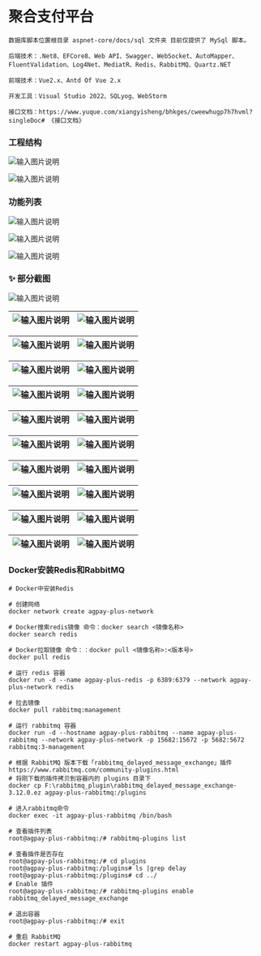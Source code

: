 # 聚合支付平台

```
数据库脚本位置根目录 aspnet-core/docs/sql 文件夹 目前仅提供了 MySql 脚本。

后端技术：.Net8、EFCore8、Web API、Swagger、WebSocket、AutoMapper、FluentValidation、Log4Net、MediatR、Redis、RabbitMQ、Quartz.NET

前端技术：Vue2.x、Antd Of Vue 2.x

开发工具：Visual Studio 2022、SQLyog、WebStorm

接口文档：https://www.yuque.com/xiangyisheng/bhkges/cweewhugp7h7hvml?singleDoc# 《接口文档》
```

### 工程结构

![输入图片说明](docs/images/project-map.png)

![输入图片说明](docs/images/project-map-2.png)

### 功能列表

![输入图片说明](docs/images/mgr.png)

![输入图片说明](docs/images/agent.png)

![输入图片说明](docs/images/mch.png)

### ✨  部分截图

![输入图片说明](docs/images/main-page.png)

| ![输入图片说明](docs/images/login-page.png) | ![输入图片说明](docs/images/main-page.png) |
|-----------------------------------|---|

| ![输入图片说明](docs/images/users-page.png) | ![输入图片说明](docs/images/sys-config-sms-page.png) |
|-----------------------------------|---|

| ![输入图片说明](docs/images/store-add-page.png) | ![输入图片说明](docs/images/qr-shell-add-page.png)  |
|-----------------------------------|---|

| ![输入图片说明](docs/images/payways-page.png) | ![输入图片说明](docs/images/ifdefines-page.png)  |
|-----------------------------------|---|

| ![输入图片说明](docs/images/pay-order-page.png) | ![输入图片说明](docs/images/pay-order-view-page.png)  |
|-----------------------------------|---|

| ![输入图片说明](docs/images/mch-statistic-page.png) | ![输入图片说明](docs/images/mch-statistic-way-page.png)   |
|-----------------------------------|---|

| ![输入图片说明](docs/images/isv-pay-config-page.png) | ![输入图片说明](docs/images/isv-pay-config-2-page.png)  |
|-----------------------------------|---|

| ![输入图片说明](docs/images/isv-pay-rate-config-page.png) | ![输入图片说明](docs/images/app-pay-config-page.png)  |
|-----------------------------------|---|

| ![输入图片说明](docs/images/mch-notify-page.png) | ![输入图片说明](docs/images/log-view-page.png)  |
|-----------------------------------|---|

| ![输入图片说明](docs/images/mch-login-page.png) | ![输入图片说明](docs/images/quick-cashier-page.png)  |
|-----------------------------------|---|

### Docker安装Redis和RabbitMQ
```
# Docker中安装Redis

# 创建网络
docker network create agpay-plus-network

# Docker搜索redis镜像 命令：docker search <镜像名称>
docker search redis

# Docker拉取镜像 命令：：docker pull <镜像名称>:<版本号>
docker pull redis

# 运行 redis 容器
docker run -d --name agpay-plus-redis -p 6389:6379 --network agpay-plus-network redis

# 拉去镜像
docker pull rabbitmq:management

# 运行 rabbitmq 容器
docker run -d --hostname agpay-plus-rabbitmq --name agpay-plus-rabbitmq --network agpay-plus-network -p 15682:15672 -p 5682:5672 rabbitmq:3-management

# 根据 RabbitMQ 版本下载「rabbitmq_delayed_message_exchange」插件 https://www.rabbitmq.com/community-plugins.html
# 将刚下载的插件拷贝到容器内的 plugins 目录下
docker cp F:\rabbitmq_plugin\rabbitmq_delayed_message_exchange-3.12.0.ez agpay-plus-rabbitmq:/plugins

# 进入rabbitmq命令
docker exec -it agpay-plus-rabbitmq /bin/bash

# 查看插件列表
root@agpay-plus-rabbitmq:/# rabbitmq-plugins list

# 查看插件是否存在
root@agpay-plus-rabbitmq:/# cd plugins
root@agpay-plus-rabbitmq:/plugins# ls |grep delay
root@agpay-plus-rabbitmq:/plugins# cd ../
# Enable 插件
root@agpay-plus-rabbitmq:/# rabbitmq-plugins enable rabbitmq_delayed_message_exchange

# 退出容器
root@agpay-plus-rabbitmq:/# exit

# 重启 RabbitMQ
docker restart agpay-plus-rabbitmq
```